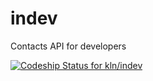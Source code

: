 indev
=====

Contacts API for developers

[ ![Codeship Status for kln/indev](https://codeship.com/projects/2a4d0930-533e-0132-6b4d-4ac7d15cf06b/status)](https://codeship.com/projects/48909)
